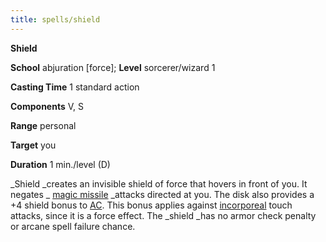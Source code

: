 ```yaml
---
title: spells/shield
---
```

 **Shield**

**School** abjuration [force]; **Level** sorcerer/wizard 1

**Casting Time** 1 standard action

**Components** V, S

**Range** personal

**Target** you

**Duration** 1 min./level (D)

_Shield _creates an invisible shield of force that hovers in front of you. It negates _ [magic missile](magicMissile.md#_magic-missile) _attacks directed at you. The disk also provides a +4 shield bonus to [AC](../combat.md#_armor-class). This bonus applies against [incorporeal](../glossary.md#_incorporeal) touch attacks, since it is a force effect. The _shield _has no armor check penalty or arcane spell failure chance.

